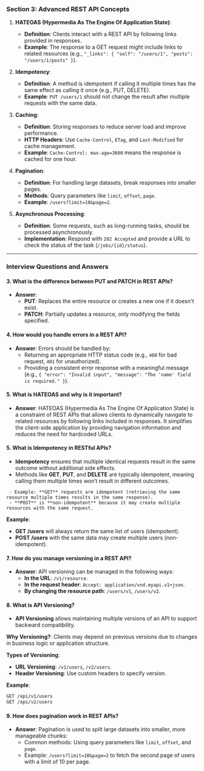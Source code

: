 


### **Section 3: Advanced REST API Concepts**

1. **HATEOAS (Hypermedia As The Engine Of Application State)**:
   - **Definition**: Clients interact with a REST API by following links provided in responses.
   - **Example**: The response to a GET request might include links to related resources (e.g., `"_links": { "self": "/users/1", "posts": "/users/1/posts" }`).

2. **Idempotency**:
   - **Definition**: A method is idempotent if calling it multiple times has the same effect as calling it once (e.g., PUT, DELETE).
   - **Example**: `PUT /users/1` should not change the result after multiple requests with the same data.

3. **Caching**:
   - **Definition**: Storing responses to reduce server load and improve performance.
   - **HTTP Headers**: Use `Cache-Control`, `ETag`, and `Last-Modified` for cache management.
   - **Example**: `Cache-Control: max-age=3600` means the response is cached for one hour.

4. **Pagination**:
   - **Definition**: For handling large datasets, break responses into smaller pages.
   - **Methods**: Query parameters like `limit`, `offset`, `page`.
   - **Example**: `/users?limit=10&page=2`.

5. **Asynchronous Processing**:
   - **Definition**: Some requests, such as long-running tasks, should be processed asynchronously.
   - **Implementation**: Respond with `202 Accepted` and provide a URL to check the status of the task (`/jobs/{id}/status`).

---

### **Interview Questions and Answers**

#### **3. What is the difference between PUT and PATCH in REST APIs?**
   - **Answer**: 
     - **PUT**: Replaces the entire resource or creates a new one if it doesn't exist.
     - **PATCH**: Partially updates a resource, only modifying the fields specified.

#### **4. How would you handle errors in a REST API?**
   - **Answer**: Errors should be handled by:
     - Returning an appropriate HTTP status code (e.g., `400` for bad request, `401` for unauthorized).
     - Providing a consistent error response with a meaningful message (e.g., `{ "error": "Invalid input", "message": "The 'name' field is required." }`).

#### **5. What is HATEOAS and why is it important?**
   - **Answer**: HATEOAS (Hypermedia As The Engine Of Application State) is a constraint of REST APIs that allows clients to dynamically navigate to related resources by following links included in responses. It simplifies the client-side application by providing navigation information and reduces the need for hardcoded URLs.


#### 5. **What is Idempotency in RESTful APIs?**
   - **Idempotency** ensures that multiple identical requests result in the same outcome without additional side effects.
   -  Methods like **GET**, **PUT**, and **DELETE** are typically idempotent, meaning calling them multiple times won’t result in different outcomes.

     - Example: **GET** requests are idempotent (retrieving the same resource multiple times results in the same response).
     - **POST** is **non-idempotent** because it may create multiple resources with the same request.
   
   **Example**:
   - **GET /users** will always return the same list of users (idempotent).
   - **POST /users** with the same data may create multiple users (non-idempotent).



#### **7. How do you manage versioning in a REST API?**
   - **Answer**: API versioning can be managed in the following ways:
     - **In the URL**: `/v1/resource`.
     - **In the request header**: `Accept: application/vnd.myapi.v1+json`.
     - **By changing the resource path**: `/users/v1`, `/users/v2`.


#### 8. **What is API Versioning?**
   - **API Versioning** allows maintaining multiple versions of an API to support backward compatibility.
   
   **Why Versioning?**: Clients may depend on previous versions due to changes in business logic or application structure.
   
   **Types of Versioning**:
   - **URL Versioning**: `/v1/users`, `/v2/users`.
   - **Header Versioning**: Use custom headers to specify version.

   **Example**:
   ```bash
   GET /api/v1/users
   GET /api/v2/users
   ```





#### **9. How does pagination work in REST APIs?**
   - **Answer**: Pagination is used to split large datasets into smaller, more manageable chunks:
     - Common methods: Using query parameters like `limit`, `offset`, and `page`.
     - Example: `/users?limit=10&page=2` to fetch the second page of users with a limit of 10 per page.




